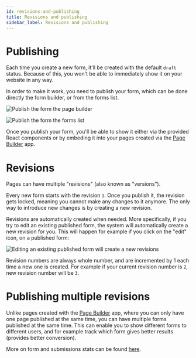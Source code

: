 ```yaml
---
id: revisions-and-publishing
title: Revisions and publishing
sidebar_label: Revisions and publishing
---
```


# Publishing

Each time you create a new form, it'll be created with the default `draft` status. Because of this, you won't be able to immediately show it on your website in any way.

In order to make it work, you need to publish your form, which can be done directly the form builder, or from the forms list.

![Publish the form the page builder](/assets/webiny-apps/form-builder/revisions-and-publishing/form-builder-publish.png)

![Publish the form the forms list](/assets/webiny-apps/form-builder/revisions-and-publishing/forms-list-publish.png)

Once you publish your form, you'll be able to show it either via the provided React components or by embeding it into your pages created via the [Page Builder](/docs/webiny-apps/page-builder/introduction) app.

# Revisions

Pages can have multiple "revisions" (also known as "versions"). 

Every new form starts with the revision `1`. Once you publish it, the revision gets locked, meaning you cannot make any changes to it anymore. The only way to introduce new changes is by creating a new revision. 

Revisions are automatically created when needed. More specifically, if you try to edit an existing published form, the system will automatically create a new revision for you. This will happen for example if you click on the "edit" icon, on a published form:

![Editing an existing published form will create a new revisions](/assets/webiny-apps/form-builder/revisions-and-publishing/edit-form-new-revision.png)

Revision numbers are always whole number, and are incremented by 1 each time a new one is created. For example if your current revision number is `2`, new revision number will be `3`.

# Publishing multiple revisions
Unlike pages created with the [Page Builder](/docs/webiny-apps/page-builder/introduction) app, where you can only have one page published at the same time, you can have multiple forms published at the same time. This can enable you to show different forms to different users, and for example track which form gives better results (provides better conversion). 

More on form and submissions stats can be found [here](/docs/webiny-apps/form-builder/form-stats).
